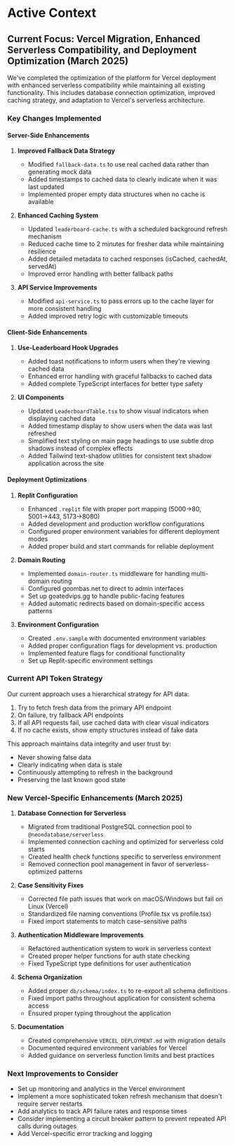 # Active Context

## Current Focus: Vercel Migration, Enhanced Serverless Compatibility, and Deployment Optimization (March 2025)

We've completed the optimization of the platform for Vercel deployment with enhanced serverless compatibility while maintaining all existing functionality. This includes database connection optimization, improved caching strategy, and adaptation to Vercel's serverless architecture.

### Key Changes Implemented

#### Server-Side Enhancements

1. **Improved Fallback Data Strategy**
   - Modified `fallback-data.ts` to use real cached data rather than generating mock data
   - Added timestamps to cached data to clearly indicate when it was last updated
   - Implemented proper empty data structures when no cache is available

2. **Enhanced Caching System**
   - Updated `leaderboard-cache.ts` with a scheduled background refresh mechanism
   - Reduced cache time to 2 minutes for fresher data while maintaining resilience
   - Added detailed metadata to cached responses (isCached, cachedAt, servedAt)
   - Improved error handling with better fallback paths

3. **API Service Improvements**
   - Modified `api-service.ts` to pass errors up to the cache layer for more consistent handling
   - Added improved retry logic with customizable timeouts

#### Client-Side Enhancements

1. **Use-Leaderboard Hook Upgrades**
   - Added toast notifications to inform users when they're viewing cached data
   - Enhanced error handling with graceful fallbacks to cached data
   - Added complete TypeScript interfaces for better type safety

2. **UI Components**
   - Updated `LeaderboardTable.tsx` to show visual indicators when displaying cached data
   - Added timestamp display to show users when the data was last refreshed
   - Simplified text styling on main page headings to use subtle drop shadows instead of complex effects
   - Added Tailwind text-shadow utilities for consistent text shadow application across the site

#### Deployment Optimizations

1. **Replit Configuration**
   - Enhanced `.replit` file with proper port mapping (5000→80, 5001→443, 5173→8080)
   - Added development and production workflow configurations
   - Configured proper environment variables for different deployment modes
   - Added proper build and start commands for reliable deployment

2. **Domain Routing**
   - Implemented `domain-router.ts` middleware for handling multi-domain routing
   - Configured goombas.net to direct to admin interfaces
   - Set up goatedvips.gg to handle public-facing features
   - Added automatic redirects based on domain-specific access patterns

3. **Environment Configuration**
   - Created `.env.sample` with documented environment variables
   - Added proper configuration flags for development vs. production
   - Implemented feature flags for conditional functionality
   - Set up Replit-specific environment settings

### Current API Token Strategy

Our current approach uses a hierarchical strategy for API data:

1. Try to fetch fresh data from the primary API endpoint
2. On failure, try fallback API endpoints
3. If all API requests fail, use cached data with clear visual indicators
4. If no cache exists, show empty structures instead of fake data

This approach maintains data integrity and user trust by:
- Never showing false data
- Clearly indicating when data is stale
- Continuously attempting to refresh in the background
- Preserving the last known good state

### New Vercel-Specific Enhancements (March 2025)

1. **Database Connection for Serverless**
   - Migrated from traditional PostgreSQL connection pool to `@neondatabase/serverless`
   - Implemented connection caching and optimized for serverless cold starts
   - Created health check functions specific to serverless environment
   - Removed connection pool management in favor of serverless-optimized patterns

2. **Case Sensitivity Fixes**
   - Corrected file path issues that work on macOS/Windows but fail on Linux (Vercel)
   - Standardized file naming conventions (Profile.tsx vs profile.tsx)
   - Fixed import statements to match case-sensitive paths

3. **Authentication Middleware Improvements**
   - Refactored authentication system to work in serverless context
   - Created proper helper functions for auth state checking
   - Fixed TypeScript type definitions for user authentication

4. **Schema Organization**
   - Added proper `db/schema/index.ts` to re-export all schema definitions
   - Fixed import paths throughout application for consistent schema access
   - Ensured proper typing throughout the application 

5. **Documentation**
   - Created comprehensive `VERCEL_DEPLOYMENT.md` with migration details
   - Documented required environment variables for Vercel
   - Added guidance on serverless function limits and best practices

### Next Improvements to Consider

- Set up monitoring and analytics in the Vercel environment
- Implement a more sophisticated token refresh mechanism that doesn't require server restarts
- Add analytics to track API failure rates and response times
- Consider implementing a circuit breaker pattern to prevent repeated API calls during outages
- Add Vercel-specific error tracking and logging
